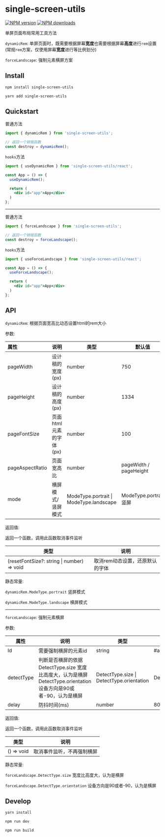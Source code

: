 # single-screen-utils

[![NPM version](https://img.shields.io/npm/v/single-screen-utils.svg?style=for-the-badge)](https://npmjs.org/package/single-screen-utils)
[![NPM downloads](http://img.shields.io/npm/dm/single-screen-utils.svg?style=for-the-badge)](https://npmjs.org/package/single-screen-utils)

单屏页面布局常用工具方法

`dynamicRem`: 单屏页面时，既需要根据屏幕**宽度**也需要根据屏幕**高度**进行`rem`设置 (常规`rem`方案，仅使用屏幕**宽度**进行等比例划分)

`forceLandscape`: 强制元素横屏方案

## Install

```bash
npm install single-screen-utils

yarn add single-screen-utils
```

## Quickstart

普通方法
```javascript
import { dynamicRem } from 'single-screen-utils';

// 返回一个销毁函数
const destroy = dynamicRem();
```

`hooks`方法
```jsx
import { useDynamicRem } from 'single-screen-utils/react';

const App = () => {
  useDynamicRem();

  return (
    <div id="app">App</div>
  )
};
```
***

普通方法
```javascript
import { forceLandscape } from 'single-screen-utils';

// 返回一个销毁函数
const destroy = forceLandscape();
```

`hooks`方法
```jsx
import { useForceLandscape } from 'single-screen-utils/react';

const App = () => {
  useForceLandscape();

  return (
    <div id="app">App</div>
  )
};
```

## API

`dynamicRem`: 根据页面宽高比动态设置html的rem大小

参数:

| 属性            | 说明                    | 类型                                    | 默认值                 |
| :-------------- | ----------------------- | --------------------------------------- | ---------------------- |
| pageWidth       | 设计稿的宽度 (px)       | number                                  | 750                    |
| pageHeight      | 设计稿的高度 (px)       | number                                  | 1334                   |
| pageFontSize    | 页面html元素的字体 (px) | number                                  | 100                    |
| pageAspectRatio | 页面宽高比              | number                                  | pageWidth / pageHeight             |
| mode            | 横屏模式/竖屏模式       | ModeType.portrait \| ModeType.landscape | ModeType.portrait 竖屏 |


返回值:

返回一个函数，调用此函数取消事件监听

| 类型 | 说明                            |
| -------- | ------------------------------- |
| (resetFontSize?: string \| number) => void | 取消rem动态设置，还原默认的字体 |

静态常量:

`dynamicRem.ModeType.portrait` 竖屏模式

`dynamicRem.ModeType.landscape` 横屏模式

***

`forceLandscape`: 强制元素横屏

参数:

| 属性       | 说明                                                         | 类型                                           | 默认值          |
| ---------- | ------------------------------------------------------------ | ---------------------------------------------- | --------------- |
| Id         | 需要强制横屏的元素id                                         | string                                         | \#app           |
| detectType | 判断是否横屏的依据 <br> DetectType.size 宽度比高度大，认为是横屏 <br> DetectType.orientation 设备方向是90或者-90，认为是横屏 | DetectType.size \| DetectType.orientation | DetectType.size |
| delay      | 防抖时间(ms)                                                 | number                                         | 800             |

返回值:

返回一个函数，调用此函数取消事件监听

| 类型 | 说明                            |
| -------- | ------------------------------- |
| () => void | 取消事件监听，不再强制横屏 |

静态常量:

`forceLandscape.DetectType.size` 宽度比高度大，认为是横屏

`forceLandscape.DetectType.orientation` 设备方向是90或者-90，认为是横屏

## Develop

```bash
yarn install

npm run dev

npm run build
```
